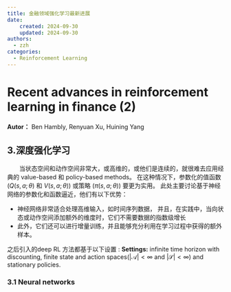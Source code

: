 ```yaml
---
title: 金融领域强化学习最新进展
date: 
    created: 2024-09-30
    updated: 2024-09-30
authors: 
  - zzh
categories:
  - Reinforcement Learning
---
```


# Recent advances in reinforcement learning in finance (2)


<!-- more -->

**Autor：** Ben Hambly, Renyuan Xu, Huining Yang

## 3.深度强化学习

&emsp;&emsp;当状态空间和动作空间非常大，或高维的，或他们是连续的，就很难去应用经典的 value-based 和 policy-based methods。
在这种情况下，参数化的值函数 ($Q(s,a;\theta)$ 和 $V(s,a;\theta)$) 或策略 ($\pi(s,a;\theta)$) 要更为实用。
此处主要讨论基于神经网络的参数化和函数逼近，他们有以下优势：  

* 神经网络非常适合处理高维输入，如时间序列数据，
并且，在实践中，当向状态或动作空间添加额外的维度时，它们不需要数据的指数级增长
* 此外，它们还可以进行增量训练，并且能够充分利用在学习过程中获得的额外样本。

之后引入的deep RL 方法都基于以下设置
:   **Settings:** infinite time horizon with discounting, finite state and action spaces($|\mathcal{A}|<\infty$ and $|\mathcal{S}|<\infty$) and stationary policies.

### 3.1 Neural networks